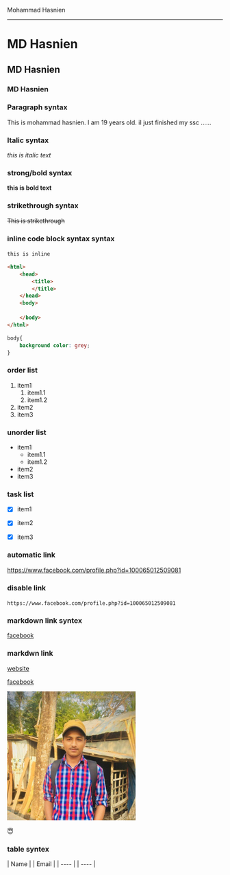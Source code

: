 <!-- markdown tutoriol -->
Mohammad Hasnien  


---

# MD Hasnien
## MD Hasnien
### MD Hasnien

### Paragraph syntax

<p>This is mohammad hasnien. I am 19 years old. iI just finished my ssc ......</p>

### Italic syntax

_this is italic text_

### strong/bold syntax

__this is bold text__

### strikethrough syntax

~~This is strikethrough~~

### inline code block syntax syntax

`this is inline`

```html
<html>
    <head>
        <title>
        </title>
    </head>
    <body>

    </body>
</html>
```

```css
body{
    background color: grey;
}
```
### order list
1. item1
    1. item1.1
    2. item1.2
2. item2
3. item3
### unorder list
- item1
    - item1.1
    - item1.2
- item2
- item3
### task list

-[x] item1

-[x] item2

-[x] item3

### automatic link

https://www.facebook.com/profile.php?id=100065012509081

### disable link

`https://www.facebook.com/profile.php?id=100065012509081`
### markdown link syntex
[facebook](https://www.facebook.com/profile.php?id=100065012509081)

### markdwn link

[website][websitelink]

[facebook][facebooklink]



[websitelink]: https://www.facebook.com/profile.php?id=100065012509081 

[facebooklink]:https://www.facebook.com/profile.php?id=100065012509081 

<!-- ![profile](./images/me.jpg ) -->
<img src="images/me.jpg" style="height:300px; width:300px;">

😇

### table syntex

| Name | | Email |
| ---- | | ---- |
